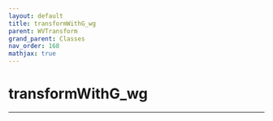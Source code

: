 ```yaml
---
layout: default
title: transformWithG_wg
parent: WVTransform
grand_parent: Classes
nav_order: 168
mathjax: true
---
```


#  transformWithG_wg




---

